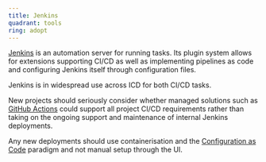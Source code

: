 ```yaml
---
title: Jenkins
quadrant: tools
ring: adopt
---
```


[Jenkins](https://jenkins.io) is an automation server for running tasks.
Its plugin system allows for extensions supporting CI/CD as well as implementing
pipelines as code and configuring Jenkins itself through configuration files.

Jenkins is in widespread use across ICD for both CI/CD tasks.

New projects should seriously consider whether managed solutions such as
[GitHub Actions](https://docs.github.com/en/actions) could support all project CI/CD
requirements rather than taking on the ongoing support and maintenance of
internal Jenkins deployments.

Any new deployments should use containerisation and the
[Configuration as Code](https://www.jenkins.io/projects/jcasc/) paradigm and not
manual setup through the UI.
